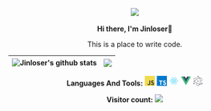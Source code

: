 <div align="center">

  <!-- dynamic typing effect 动态打字效果 -->
  <!-- <div align="center">
    <a>
      <img src="https://readme-typing-svg.demolab.com?font=Fira+Code&pause=1000&width=435&lines=console.log(%22Hello%2C%20World%22);This is Jinloser&center=true&size=27" alt="Typing SVG" />
    </a>
  </div>-->


  <!-- knock code pictures 敲代码的图片 -->
  <img src="https://cdn.jsdelivr.net/gh/sun0225SUN/sun0225SUN/assets/images/coding.gif" /><br>

  <!-- profile logo 个人资料徽标 -->

**Hi there, I'm Jinloser👋**

This is a place to write code.

| <a ><img align="center" src="https://github-readme-stats.vercel.app/api?username=Jinloser&show_icons=true&include_all_commits=true&hide_border=true" alt="Jinloser's github stats" /></a> | <a ><img align="center" src="https://github-readme-stats.vercel.app/api/top-langs/?username=Jinloser&layout=compact&hide_border=true" /></a> |
| ------------------------------------------------------------ | ------------------------------------------------------------ |

**Languages And Tools:**
<code><img height="20" alt="javascript" src="https://raw.githubusercontent.com/github/explore/80688e429a7d4ef2fca1e82350fe8e3517d3494d/topics/javascript/javascript.png"></code>
<code><img height="20" alt="typescript" src="https://raw.githubusercontent.com/github/explore/80688e429a7d4ef2fca1e82350fe8e3517d3494d/topics/typescript/typescript.png"></code>
<code><img height="20" alt="react" src="https://raw.githubusercontent.com/github/explore/80688e429a7d4ef2fca1e82350fe8e3517d3494d/topics/react/react.png"></code>
<code><img height="20" alt="vue" src="https://raw.githubusercontent.com/github/explore/80688e429a7d4ef2fca1e82350fe8e3517d3494d/topics/vue/vue.png"></code>
<code><img height="20" alt="electron" src="https://raw.githubusercontent.com/github/explore/80688e429a7d4ef2fca1e82350fe8e3517d3494d/topics/electron/electron.png"></code>

**Visitor count:**
<img src="https://profile-counter.glitch.me/Jinloser/count.svg" />
